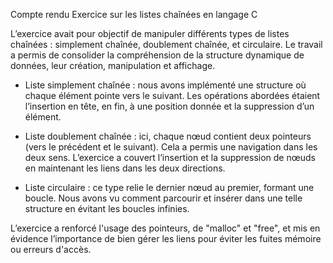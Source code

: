 Compte rendu  Exercice sur les listes chaînées en langage C

L’exercice avait pour objectif de manipuler différents types de listes chaînées : simplement chaînée, doublement chaînée, et circulaire. Le travail a permis de consolider la compréhension de la structure dynamique de données, leur création, manipulation et affichage.

- Liste simplement chaînée : nous avons implémenté une structure où chaque élément pointe vers le suivant. Les opérations abordées étaient l’insertion en tête, en fin, à une position donnée et la suppression d’un élément.

- Liste doublement chaînée : ici, chaque nœud contient deux pointeurs (vers le précédent et le suivant). Cela a permis une navigation dans les deux sens. L’exercice a couvert l’insertion et la suppression de nœuds en maintenant les liens dans les deux directions.

- Liste circulaire : ce type relie le dernier nœud au premier, formant une boucle. Nous avons vu comment parcourir et insérer dans une telle structure en évitant les boucles infinies.

L’exercice a renforcé l'usage des pointeurs, de "malloc" et "free", et mis en évidence l’importance de bien gérer les liens pour éviter les fuites mémoire ou erreurs d'accès.
